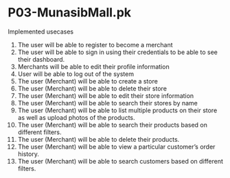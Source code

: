 # P03-MunasibMall.pk


Implemented usecases
1)	The user will be able to register to become a merchant
2)	The user will be able to sign in using their credentials to be able to see their dashboard.
3)	Merchants will be able to edit their profile information
4)	User will be able to log out of the system
5)	The user (Merchant) will be able to create a store
6)	The user (Merchant) will be able to delete their store
7)	The user (Merchant) will be able to edit their store information
8)	The user (Merchant) will be able to search their stores by name
9)	The user (Merchant) will be able to list multiple products on their store as well as upload photos of the products.
10)	The user (Merchant) will be able to search their products based on different filters.
11)	The user (Merchant) will be able to delete their products.
12)	The user (Merchant) will be able to view a particular customer’s order history.
13)	The user (Merchant) will be able to search customers based on different filters.
